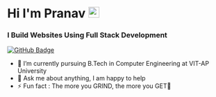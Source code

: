<h1 >Hi I'm Pranav <img src="https://media.giphy.com/media/hvRJCLFzcasrR4ia7z/giphy.gif" width="25px"></h1></h1>
<h3>I Build Websites Using Full Stack Development </h3>
<a href="https://github.com/pranav004?tab=followers"><img src="https://img.shields.io/github/followers/pranav004?label=Followers&style=social" alt="GitHub Badge"></a>
<ul>
<li> 🌱 I’m currently pursuing B.Tech in Computer Engineering at VIT-AP University </li>
<li> 💬 Ask me about anything, I am happy to help </li>
<li> ⚡ Fun fact : The more you GRIND, the more you GET💫</li>
</ul>

